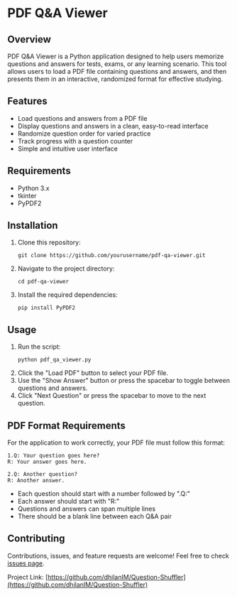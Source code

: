 # PDF Q&A Viewer

## Overview

PDF Q&A Viewer is a Python application designed to help users memorize questions and answers for tests, exams, or any learning scenario. This tool allows users to load a PDF file containing questions and answers, and then presents them in an interactive, randomized format for effective studying.

## Features

- Load questions and answers from a PDF file
- Display questions and answers in a clean, easy-to-read interface
- Randomize question order for varied practice
- Track progress with a question counter
- Simple and intuitive user interface

## Requirements

- Python 3.x
- tkinter
- PyPDF2

## Installation

1. Clone this repository:
   ```
   git clone https://github.com/yourusername/pdf-qa-viewer.git
   ```
2. Navigate to the project directory:
   ```
   cd pdf-qa-viewer
   ```
3. Install the required dependencies:
   ```
   pip install PyPDF2
   ```

## Usage

1. Run the script:
   ```
   python pdf_qa_viewer.py
   ```
2. Click the "Load PDF" button to select your PDF file.
3. Use the "Show Answer" button or press the spacebar to toggle between questions and answers.
4. Click "Next Question" or press the spacebar to move to the next question.

## PDF Format Requirements

For the application to work correctly, your PDF file must follow this format:

```
1.Q: Your question goes here?
R: Your answer goes here.

2.Q: Another question?
R: Another answer.
```

- Each question should start with a number followed by ".Q:"
- Each answer should start with "R:"
- Questions and answers can span multiple lines
- There should be a blank line between each Q&A pair

## Contributing

Contributions, issues, and feature requests are welcome! Feel free to check [issues page](https://github.com/dhilanIM/Question-Shuffler).


Project Link: [https://github.com/dhilanIM/Question-Shuffler](https://github.com/dhilanIM/Question-Shuffler)
